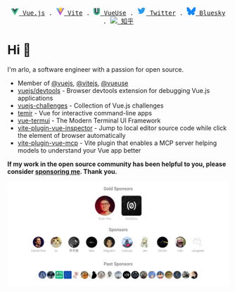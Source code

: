 <p align="center">
  <samp>
    <a href="https://github.com/vuejs/devtools"><img src="./icons/vuejs.svg" width=18> Vue.js</a> .
    <a href="https://github.com/vitejs/devtools"><img src="./icons/vitejs.svg" width=18> Vite</a> .
    <a href="https://github.com/vueuse"><img src="./icons/vueuse.svg" width=15> VueUse</a> .
    <a href="https://twitter.com/webfansplz"><img src="./icons/twitter.svg" width=20> Twitter</a> .
    <a href="https://bsky.app/profile/arlo7.me"><img src="./icons/bluesky.svg" width=20> Bluesky</a> .
   <a href="https://www.zhihu.com/people/weber-23-9"><img src="./icons/zhihu.png" width=18> 知乎</a>
  </samp>
</p>

# Hi 👋

I'm arlo, a software engineer with a passion for open source.

- Member of [@vuejs](https://github.com/vuejs), [@vitejs](https://github.com/vitejs), [@vueuse](https://github.com/vueuse)
- [vuejs/devtools](https://github.com/vuejs/devtools) - Browser devtools extension for debugging Vue.js applications
- [vuejs-challenges](https://github.com/webfansplz/vuejs-challenges) - Collection of Vue.js challenges
- [temir](https://github.com/webfansplz/temir) - Vue for interactive command-line apps
- [vue-termui](https://github.com/vue-terminal/vue-termui) - The Modern Terminal UI Framework
- [vite-plugin-vue-inspector](https://github.com/webfansplz/vite-plugin-vue-inspector) - Jump to local editor source code while click the element of browser automatically
- [vite-plugin-vue-mcp](https://github.com/webfansplz/vite-plugin-vue-mcp) - Vite plugin that enables a MCP server helping models to understand your Vue app better

**If my work in the open source community has been helpful to you, please consider [sponsoring me](https://github.com/sponsors/webfansplz). Thank you.**

<p align="center">
  <a href="https://raw.githubusercontent.com/webfansplz/sponsors/main/sponsors.svg">
    <img src="https://raw.githubusercontent.com/webfansplz/sponsors/main/sponsors.wide.svg" />
  </a>
</p>
